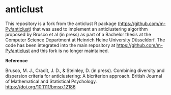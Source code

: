# anticlust # 

This repository is a fork from the anticlust R package (https://github.com/m-Py/anticlust) that was used to implement an anticlustering algorithm proposed by Brusco et al (in press) as part of a Bachelor thesis at the Computer Science Department at Heinrich Heine University Düsseldorf. The code has been integrated into the main repository at https://github.com/m-Py/anticlust and this fork is no longer maintained.

**Reference**

Brusco, M. J., Cradit, J. D., & Steinley, D. (in press). Combining diversity and dispersion criteria for anticlustering: A bicriterion approach. British Journal of Mathematical and Statistical Psychology. https://doi.org/10.1111/bmsp.12186
